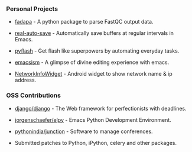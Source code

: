 <!--
.. title: Chillar Anand Projects
.. slug: projects
.. date: 2018-03-04 21:21:21 UTC
.. tags:
.. category: projects
.. link:
.. description:
.. type: text
-->


### Personal Projects

- [fadapa](https://github.com/ChillarAnand/fadapa) - A python package to parse FastQC output data.

- [real-auto-save](https://github.com/ChillarAnand/real-auto-save) - Automatically save buffers at regular intervals in Emacs.

- [pyflash](https://github.com/ChillarAnand/pyflash) - Get flash like superpowers by automating everyday tasks.

- [emacsism](https://github.com/ChillarAnand/emacsism) - A glimpse of divine editing experience with emacs.

- [NetworkInfoWidget](https://github.com/ChillarAnand/NetworkInfoWidget) - Android widget to show network name & ip address.


### OSS Contributions

- [django/django](https://github.com/django/django/commits?author=ChillarAnand) - The Web framework for perfectionists with deadlines.

- [jorgenschaefer/elpy](https://github.com/jorgenschaefer/elpy/commits?author=ChillarAnand) - Emacs Python Development Environment.

- [pythonindia/junction](https://github.com/pythonindia/junction/commits?author=ChillarAnand) - Software to manage conferences.

- Submitted patches to Python, iPython, celery and other packages.
